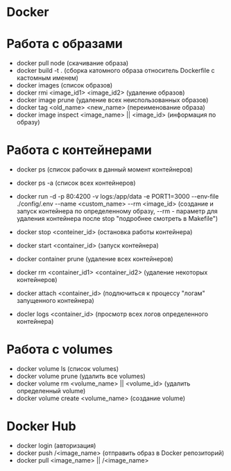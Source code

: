 <h1>Docker</h1>

# Работа с образами
- docker pull node (скачивание образа)
- docker build -t <name> . (сборка катомного образа относитель Dockerfile с кастомным именем)
- docker images (список образов)
- docker rmi <image_id1> <image_id2> (удаление образов)
- docker image prune (удаление всех неиспользованных образов)
- docker tag <old_name> <new_name> (переименование образа)
- docker image inspect <image_name> || <image_id> (информация по образу)

# Работа с контейнерами
- docker ps (список рабочих в данный момент контейнеров)
- docker ps -a (список всех контейнеров)
- docker run -d -p 80:4200 -v logs:/app/data -e PORT1=3000 --env-file ./config/.env --name <custom_name> --rm <image_id> (создание и запуск контейнера по определенному образу, --rm - параметр для удаления контейнера после stop "подробнее смотреть в Makefile")
- docker stop <conteiner_id> (остановка работы контейнера)
- docker start <container_id> (запуск контейнера)
- docker container prune (удаление всех контейнеров)
- docker rm <container_id1> <container_id2> (удаление некоторых контейнеров)

- docker attach <container_id> (подлючиться к процессу "логам" запущенного контейнера)
- docler logs <container_id> (просмотр всех логов определенного контейнера)

# Работа с volumes
- docker volume ls (список volumes)
- docker volume prune (удалить все volumes)
- docker volume rm <volume_name> || <volume_id> (удалить определенный volume)
- docker volume create <volume_name> (создание volume)

# Docker Hub
- docker login (авторизация)
- docker push <username>/<image_name> (отправить образ в Docker репозиторий)
- docker pull <image_name> || <username>/<image_name>
